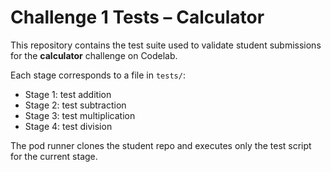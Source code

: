 # Challenge 1 Tests – Calculator

This repository contains the test suite used to validate student submissions for the **calculator** challenge on Codelab.

Each stage corresponds to a file in `tests/`:

- Stage 1: test addition
- Stage 2: test subtraction
- Stage 3: test multiplication
- Stage 4: test division

The pod runner clones the student repo and executes only the test script for the current stage.
